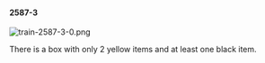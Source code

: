#### 2587-3
![train-2587-3-0.png](https://github.com/lil-lab/nlvr/raw/master/nlvr/train/images/27/train-2587-3-0.png "train-2587-3-0.png")

There is a box with only 2 yellow items and at least one black item.